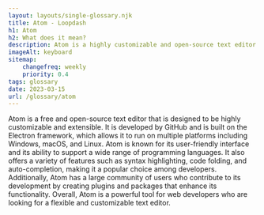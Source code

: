 ```yaml
--- 
layout: layouts/single-glossary.njk
title: Atom - Loopdash
h1: Atom
h2: What does it mean?
description: Atom is a highly customizable and open-source text editor that can be used to write and edit code for WordPress websites.
imageAlt: keyboard
sitemap:
	changefreq: weekly
	priority: 0.4
tags: glossary
date: 2023-03-15
url: /glossary/atom
---
```


Atom is a free and open-source text editor that is designed to be highly customizable and extensible. It is developed by GitHub and is built on the Electron framework, which allows it to run on multiple platforms including Windows, macOS, and Linux. Atom is known for its user-friendly interface and its ability to support a wide range of programming languages. It also offers a variety of features such as syntax highlighting, code folding, and auto-completion, making it a popular choice among developers. Additionally, Atom has a large community of users who contribute to its development by creating plugins and packages that enhance its functionality. Overall, Atom is a powerful tool for web developers who are looking for a flexible and customizable text editor.
